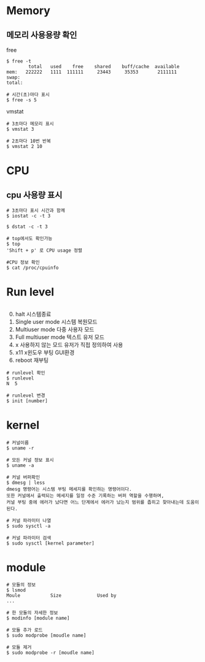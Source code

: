 # Memory   
## 메모리 사용용량 확인   
free   
```
$ free -t
        total   used    free    shared    buff/cache  available
mem:   222222   1111  111111     23443     35353       2111111
swap:
total:

# 시간(초)마다 표시
$ free -s 5
```

vmstat
```
# 3초마다 메모리 표시
$ vmstat 3

# 2초마다 10번 반복
$ vmstat 2 10
```

# CPU   
## cpu 사용량 표시   
```
# 3초마다 표시 시간과 함께
$ iostat -c -t 3 

$ dstat -c -t 3

# top에서도 확인가능
$ top
'Shift + p' 로 CPU usage 정렬

#CPU 정보 확인
$ cat /proc/cpuinfo
```
   
# Run level     
##     
0. halt 시스템종료    
1. Single user mode 시스템 복원모드    
2. Multiuser mode 다중 사용자 모드    
3. Full multiuser mode 텍스트 유저 모드   
4. x 사용하지 않는 모드 유저가 직접 정의하여 사용
5. x11 x윈도우 부팅 GUI환경   
6. reboot 재부팅   
```
# runlevel 확인
$ runlevel
N  5

# runlevel 변경
$ init [number]
```

# kernel   
```
# 커널이름
$ uname -r

# 모든 커널 정보 표시
$ uname -a 

# 커널 버퍼확인
$ dmesg | less
dmesg 명령어는 시스템 부팅 메세지를 확인하는 명령어이다.    
또한 커널에서 출력되는 메세지를 일정 수준 기록하는 버퍼 역할을 수행하며,   
커널 부팅 중에 에러가 났다면 어느 단계에서 에러가 났는지 범위를 좁히고 찾아내는데 도움이 된다.

# 커널 파라미터 나열
$ sudo sysctl -a 

# 커널 파라미터 검색
$ sudo sysctl [kernel parameter]
```
   
# module   
```
# 모듈의 정보
$ lsmod 
Moule           Size             Used by 
...

# 한 모듈의 자세한 정보
$ modinfo [module name]

# 모듈 추가 로드
$ sudo modprobe [moudle name]

# 모듈 제거
$ sudo modprobe -r [moudle name]


